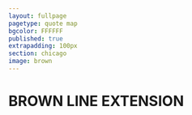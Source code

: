 ```yaml
---
layout: fullpage
pagetype: quote map
bgcolor: FFFFFF
published: true
extrapadding: 100px
section: chicago
image: brown
---
```


<div id="brown" class="mapstage"></div>

# BROWN LINE EXTENSION
